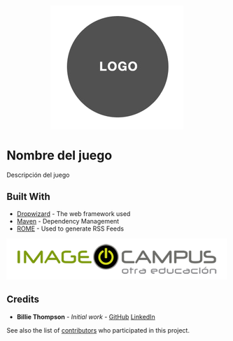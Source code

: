 <p align="center">
<img src="logo.png" alt="Nombre del juego"/>
</p>

# Nombre del juego

Descripción del juego

## Built With

- [Dropwizard](http://www.dropwizard.io/1.0.2/docs/) - The web framework used
- [Maven](https://maven.apache.org/) - Dependency Management
- [ROME](https://rometools.github.io/rome/) - Used to generate RSS Feeds

<p align="center">
<img src="logo-image-campus.png" alt="Image Campus"/>
</p>

## Credits

- **Billie Thompson** - *Initial work* - [GitHub](https://github.com/PurpleBooth) [LinkedIn](https://github.com/PurpleBooth) <img height="16" width="16" src="https://unpkg.com/simple-icons@latest/icons/linkedin.svg" /> <img height="16" width="16" src="https://unpkg.com/simple-icons@latest/icons/facebook.svg" /> <img height="16" width="16" src="https://unpkg.com/simple-icons@latest/icons/twitter.svg" /> <img height="16" width="16" src="https://unpkg.com/simple-icons@latest/icons/github.svg" /> <img height="16" width="16" src="https://unpkg.com/simple-icons@latest/icons/behance.svg" /> <img height="16" width="16" src="https://unpkg.com/simple-icons@latest/icons/artstation.svg" />

See also the list of [contributors](https://github.com/your/project/contributors) who participated in this project.
